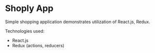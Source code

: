 # Shoply App  

Simple shopping application demonstrates utilization of React.js, Redux.

Technologies used:  

- React.js  
- Redux (actions, reducers)

